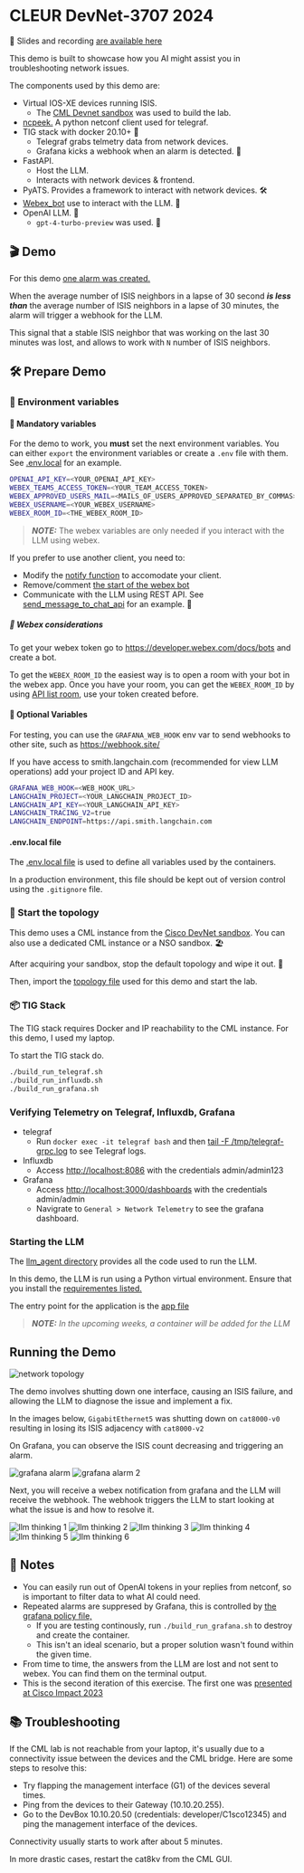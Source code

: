 # CLEUR DevNet-3707 2024

🎥 Slides and recording [are available here](https://www.ciscolive.com/on-demand/on-demand-library.html?#/session/1707505627331001pilj)

This demo is built to showcase how you AI might assist you in troubleshooting network issues.

The components used by this demo are:

- Virtual IOS-XE devices running ISIS.
  - The [CML Devnet sandbox](https://developer.cisco.com/site/sandbox/) was used to build the lab.
- [ncpeek.](https://github.com/jillesca/ncpeek) A python netconf client used for telegraf.
- TIG stack with docker 20.10+ 🐳
  - Telegraf grabs telmetry data from network devices.
  - Grafana kicks a webhook when an alarm is detected. 🚨
- FastAPI.
  - Host the LLM.
  - Interacts with network devices & frontend.
- PyATS. Provides a framework to interact with network devices. 🛠️
- [Webex_bot](https://github.com/fbradyirl/webex_bot) use to interact with the LLM. 🤖
- OpenAI LLM. 🧠
  - `gpt-4-turbo-preview` was used. 🚀

## 🎬 Demo

For this demo [one alarm was created.](grafana/alerts.yaml)

When the average number of ISIS neighbors in a lapse of 30 second _**is less than**_ the average number of ISIS neighbors in a lapse of 30 minutes, the alarm will trigger a webhook for the LLM.

This signal that a stable ISIS neighbor that was working on the last 30 minutes was lost, and allows to work with `N` number of ISIS neighbors.

## 🛠️ Prepare Demo

### 🔑 Environment variables

#### 📌 Mandatory variables

For the demo to work, you **must** set the next environment variables. You can either `export` the environment variables or create a `.env` file with them. See [.env.local](.env.local) for an example.

```bash
OPENAI_API_KEY=<YOUR_OPENAI_API_KEY>
WEBEX_TEAMS_ACCESS_TOKEN=<YOUR_TEAM_ACCESS_TOKEN>
WEBEX_APPROVED_USERS_MAIL=<MAILS_OF_USERS_APPROVED_SEPARATED_BY_COMMAS>
WEBEX_USERNAME=<YOUR_WEBEX_USERNAME>
WEBEX_ROOM_ID=<THE_WEBEX_ROOM_ID>
```

> _**NOTE:**_ The webex variables are only needed if you interact with the LLM using webex.

If you prefer to use another client, you need to:

- Modify the [notify function](llm_agent/app.py#L59) to accomodate your client.
- Remove/comment [the start of the webex bot](llm_agent/app.py#L73)
- Communicate with the LLM using REST API. See [send_message_to_chat_api](llm_agent/webex_chat/chat_api_client.py#L13) for an example. 📡

##### 📝 Webex considerations

To get your webex token go to <https://developer.webex.com/docs/bots> and create a bot.

To get the `WEBEX_ROOM_ID` the easiest way is to open a room with your bot in the webex app. Once you have your room, you can get the `WEBEX_ROOM_ID` by using [API list room,](https://developer.webex.com/docs/api/v1/rooms/list-rooms) use your token created before.

#### 📌 Optional Variables

For testing, you can use the `GRAFANA_WEB_HOOK` env var to send webhooks to other site, such as <https://webhook.site/>

If you have access to smith.langchain.com (recommended for view LLM operations) add your project ID and API key.

```bash
GRAFANA_WEB_HOOK=<WEB_HOOK_URL>
LANGCHAIN_PROJECT=<YOUR_LANGCHAIN_PROJECT_ID>
LANGCHAIN_API_KEY=<YOUR_LANGCHAIN_API_KEY>
LANGCHAIN_TRACING_V2=true
LANGCHAIN_ENDPOINT=https://api.smith.langchain.com
```

#### .env.local file

The [.env.local file](.env.local) is used to define all variables used by the containers.

In a production environment, this file should be kept out of version control using the `.gitignore` file.

### 🚀 Start the topology

This demo uses a CML instance from the [Cisco DevNet sandbox](https://developer.cisco.com/site/sandbox/). You can also use a dedicated CML instance or a NSO sandbox. 🏖️

After acquiring your sandbox, stop the default topology and wipe it out. 🧹

Then, import the [topology file](cml/topology.yaml) used for this demo and start the lab.

### 📦 TIG Stack

The TIG stack requires Docker and IP reachability to the CML instance. For this demo, I used my laptop.

To start the TIG stack do.

```bash
./build_run_telegraf.sh
./build_run_influxdb.sh
./build_run_grafana.sh
```

### Verifying Telemetry on Telegraf, Influxdb, Grafana

- telegraf
  - Run `docker exec -it telegraf bash` and then [tail -F /tmp/telegraf-grpc.log](telegraf/dockerfile#L30) to see Telegraf logs.
- Influxdb
  - Access <http://localhost:8086> with the credentials admin/admin123
- Grafana
  - Access <http://localhost:3000/dashboards> with the credentials admin/admin
  - Navigrate to `General > Network Telemetry` to see the grafana dashboard.

### Starting the LLM

The [llm_agent directory](llm_agent/) provides all the code used to run the LLM.

In this demo, the LLM is run using a Python virtual environment. Ensure that you install the [requirementes listed.](llm_agent/requirements.txt)

The entry point for the application is the [app file](llm_agent/app.py)

> _**NOTE:** In the upcoming weeks, a container will be added for the LLM_

## Running the Demo

![network topology](/img/cml.png)

The demo involves shutting down one interface, causing an ISIS failure, and allowing the LLM to diagnose the issue and implement a fix.

In the images below, `GigabitEthernet5` was shutting down on `cat8000-v0` resulting in losing its ISIS adjacency with `cat8000-v2`

On Grafana, you can observe the ISIS count decreasing and triggering an alarm.

![grafana alarm](img/grafana1.png)
![grafana alarm 2](img/grafana2.png)

Next, you will receive a webex notification from grafana and the LLM will receive the webhook. The webhook triggers the LLM to start looking at what the issue is and how to resolve it.

![llm thinking 1](img/webex_bot1.png)
![llm thinking 2](img/webex_bot2.png)
![llm thinking 3](img/webex_bot3.png)
![llm thinking 4](img/webex_bot4.png)
![llm thinking 5](img/webex_bot5.png)
![llm thinking 6](img/webex_bot6.png)

## 📝 Notes

- You can easily run out of OpenAI tokens in your replies from netconf, so is important to filter data to what AI could need.
- Repeated alarms are suppresed by Grafana, this is controlled by [the grafana policy file,](grafana/config/policies.yaml)
  - If you are testing continously, run `./build_run_grafana.sh` to destroy and create the container.
  - This isn't an ideal scenario, but a proper solution wasn't found within the given time.
- From time to time, the answers from the LLM are lost and not sent to webex. You can find them on the terminal output.
- This is the second iteration of this exercise. The first one was [presented at Cisco Impact 2023](https://github.com/jillesca/open_telemetry_network_impact)

## 📚 Troubleshooting

If the CML lab is not reachable from your laptop, it's usually due to a connectivity issue between the devices and the CML bridge. Here are some steps to resolve this:

- Try flapping the management interface (G1) of the devices several times.
- Ping from the devices to their Gateway (10.10.20.255).
- Go to the DevBox 10.10.20.50 (credentials: developer/C1sco12345) and ping the management interface of the devices.

Connectivity usually starts to work after about 5 minutes.

In more drastic cases, restart the cat8kv from the CML GUI.
